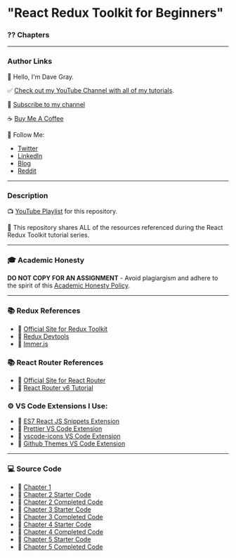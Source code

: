# "React Redux Toolkit for Beginners"

### ?? Chapters

---

### Author Links

👋 Hello, I'm Dave Gray.

✅ [Check out my YouTube Channel with all of my tutorials](https://www.youtube.com/DaveGrayTeachesCode).

🚩 [Subscribe to my channel](https://bit.ly/3nGHmNn)

☕ [Buy Me A Coffee](https://buymeacoffee.com/DaveGray)

🚀 Follow Me:

- [Twitter](https://twitter.com/yesdavidgray)
- [LinkedIn](https://www.linkedin.com/in/davidagray/)
- [Blog](https://yesdavidgray.com)
- [Reddit](https://www.reddit.com/user/DaveOnEleven)

---

### Description

📺 [YouTube Playlist](https://www.youtube.com/playlist?list=PL0Zuz27SZ-6M1J5I1w2-uZx36Qp6qhjKo) for this repository.

🚀 This repository shares ALL of the resources referenced during the React Redux Toolkit tutorial series.

---

### 🎓 Academic Honesty

**DO NOT COPY FOR AN ASSIGNMENT** - Avoid plagiargism and adhere to the spirit of this [Academic Honesty Policy](https://www.freecodecamp.org/news/academic-honesty-policy/).

---

### 📚 Redux References

- 🔗 [Official Site for Redux Toolkit](https://redux-toolkit.js.org/)
- 🔗 [Redux Devtools](https://github.com/reduxjs/redux-devtools)
- 🔗 [Immer.js](https://immerjs.github.io/immer/)

### 📚 React Router References
- 🔗 [Official Site for React Router](https://reactrouter.com/docs/en/v6)
- 🔗 [React Router v6 Tutorial](https://github.com/gitdagray/react_router_v6)

### ⚙ VS Code Extensions I Use:

- 🔗 [ES7 React JS Snippets Extension](https://marketplace.visualstudio.com/items?itemName=dsznajder.es7-react-js-snippets)
- 🔗 [Prettier VS Code Extension](https://marketplace.visualstudio.com/items?itemName=esbenp.prettier-vscode)
- 🔗 [vscode-icons VS Code Extension](https://marketplace.visualstudio.com/items?itemName=vscode-icons-team.vscode-icons)
- 🔗 [Github Themes VS Code Extension](https://marketplace.visualstudio.com/items?itemName=GitHub.github-vscode-theme)

---

### 💻 Source Code

- 🔗 [Chapter 1](https://github.com/gitdagray/react_redux_toolkit/tree/main/01_lesson)
- 🔗 [Chapter 2 Starter Code](https://github.com/gitdagray/react_redux_toolkit/tree/main/02_lesson_starter)
- 🔗 [Chapter 2 Completed Code](https://github.com/gitdagray/react_redux_toolkit/tree/main/02_lesson)
- 🔗 [Chapter 3 Starter Code](https://github.com/gitdagray/react_redux_toolkit/tree/main/03_lesson_starter)
- 🔗 [Chapter 3 Completed Code](https://github.com/gitdagray/react_redux_toolkit/tree/main/03_lesson)
- 🔗 [Chapter 4 Starter Code](https://github.com/gitdagray/react_redux_toolkit/tree/main/04_lesson_starter)
- 🔗 [Chapter 4 Completed Code](https://github.com/gitdagray/react_redux_toolkit/tree/main/04_lesson)
- 🔗 [Chapter 5 Starter Code](https://github.com/gitdagray/react_redux_toolkit/tree/main/05_lesson_starter)
- 🔗 [Chapter 5 Completed Code](https://github.com/gitdagray/react_redux_toolkit/tree/main/05_lesson)


